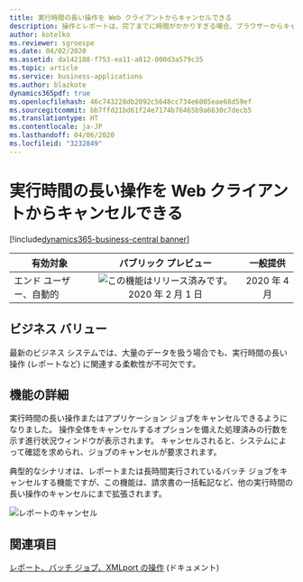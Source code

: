 ```yaml
---
title: 実行時間の長い操作を Web クライアントからキャンセルできる
description: 操作とレポートは、完了までに時間がかかりすぎる場合、ブラウザーからキャンセルできます。
author: kotelko
ms.reviewer: sgroespe
ms.date: 04/02/2020
ms.assetid: da142188-f753-ea11-a812-000d3a579c35
ms.topic: article
ms.service: business-applications
ms.author: blazkote
dynamics365pdf: true
ms.openlocfilehash: 46c743228db2092c5648cc734e6005eae68d59ef
ms.sourcegitcommit: bb7ffd21bd61f24e7174b76465b9a6630c7decb5
ms.translationtype: HT
ms.contentlocale: ja-JP
ms.lasthandoff: 04/06/2020
ms.locfileid: "3232849"
---
```

# <a name="long-running-operations-can-be-canceled-from-the-web-client"></a>実行時間の長い操作を Web クライアントからキャンセルできる
[!include[dynamics365-business-central banner](../includes/dynamics365-business-central.md)]

| 有効対象    |  パブリック プレビュー | 一般提供 | 
| ---------- | :----------: |:----------: |
|エンド ユーザー、自動的|![この機能はリリース済みです。](/dynamics365-release-plan/media/green-checkmark.png "この機能はリリース済みです。") 2020 年 2 月 1 日| 2020 年 4 月|


## <a name="business-value"></a>ビジネス バリュー
<!-- bv start -->
最新のビジネス システムでは、大量のデータを扱う場合でも、実行時間の長い操作 (レポートなど) に関連する柔軟性が不可欠です。
<!-- bv end -->



## <a name="feature-details"></a>機能の詳細
<!--feature detail start -->
実行時間の長い操作またはアプリケーション ジョブをキャンセルできるようになりました。 操作全体をキャンセルするオプションを備えた処理済みの行数を示す進行状況ウィンドウが表示されます。 キャンセルされると、システムによって確認を求められ、ジョブのキャンセルが要求されます。

典型的なシナリオは、レポートまたは長時間実行されているバッチ ジョブをキャンセルする機能ですが、この機能は、請求書の一括転記など、他の実行時間の長い操作のキャンセルにまで拡張されます。
<!--feature detail end -->

![レポートのキャンセル](media/cancel-report.png "レポートのキャンセル")
<!-- Picture 1 -->









## <a name="see-also"></a>関連項目


<!--docs start-->
[レポート、バッチ ジョブ、XMLport の操作](https://docs.microsoft.com/dynamics365/business-central/ui-work-report) (ドキュメント)
<!--docs end-->

